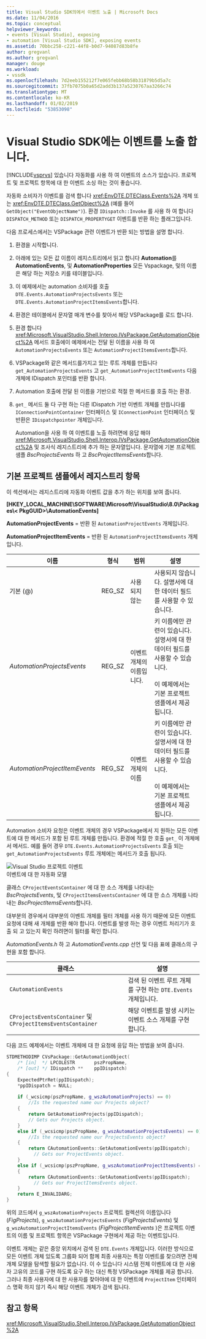 ```yaml
---
title: Visual Studio SDK의에서 이벤트 노출 | Microsoft Docs
ms.date: 11/04/2016
ms.topic: conceptual
helpviewer_keywords:
- events [Visual Studio], exposing
- automation [Visual Studio SDK], exposing events
ms.assetid: 70bbc258-c221-44f8-b0d7-94087d83b8fe
author: gregvanl
ms.author: gregvanl
manager: douge
ms.workload:
- vssdk
ms.openlocfilehash: 7d2eeb155212f7e065febb68b58b31879b5d5a7c
ms.sourcegitcommit: 37fb7075b0a65d2add3b137a5230767aa3266c74
ms.translationtype: MT
ms.contentlocale: ko-KR
ms.lasthandoff: 01/02/2019
ms.locfileid: "53853098"
---
```

# <a name="expose-events-in-the-visual-studio-sdk"></a>Visual Studio SDK에는 이벤트를 노출 합니다.
[!INCLUDE[vsprvs](../../code-quality/includes/vsprvs_md.md)] 있습니다 자동화를 사용 하 여 이벤트의 소스가 있습니다. 프로젝트 및 프로젝트 항목에 대 한 이벤트 소싱 하는 것이 좋습니다.  
  
 자동화 소비자가 이벤트를 검색 합니다 <xref:EnvDTE.DTEClass.Events%2A> 개체 또는 <xref:EnvDTE.DTEClass.GetObject%2A> (예를 들어 `GetObject("EventObjectName")`). 환경 `IDispatch::Invoke` 를 사용 하 여 합니다 `DISPATCH_METHOD` 또는 `DISPATCH_PROPERTYGET` 이벤트를 반환 하는 플래그입니다.  
  
 다음 프로세스에서는 VSPackage 관련 이벤트가 반환 되는 방법을 설명 합니다.  
  
1. 환경을 시작합니다.  
  
2. 아래에 있는 모든 값 이름이 레지스트리에서 읽고 합니다 **Automation**를 **AutomationEvents**, 및 **AutomationProperties** 모든 Vspackage, 및의 이름은 해당 하는 저장소 키를 테이블입니다.  
  
3. 이 예제에서는 automation 소비자를 호출 `DTE.Events.AutomationProjectsEvents` 또는 `DTE.Events.AutomationProjectItemsEvents`합니다.  
  
4. 환경은 테이블에서 문자열 매개 변수를 찾아서 해당 VSPackage를 로드 합니다.  
  
5. 환경 합니다 <xref:Microsoft.VisualStudio.Shell.Interop.IVsPackage.GetAutomationObject%2A> 메서드 호출에이 예제에서는 전달 된 이름을 사용 하 여 `AutomationProjectsEvents` 또는 `AutomationProjectItemsEvents`합니다.  
  
6. VSPackage와 같은 메서드를가지고 있는 루트 개체를 만듭니다 `get_AutomationProjectsEvents` 고 `get_AutomationProjectItemEvents` 다음 개체에 IDispatch 포인터를 반환 합니다.  
  
7. Automation 호출에 전달 된 이름을 기반으로 적절 한 메서드를 호출 하는 환경.  
  
8. `get_` 메서드 둘 다 구현 하는 다른 IDispatch 기반 이벤트 개체를 만듭니다를 `IConnectionPointContainer` 인터페이스 및 `IConnectionPoint` 인터페이스 및 반환은 `IDispatchpointer` 개체입니다.  
  
   Automation을 사용 하 여 이벤트를 노출 하려면에 응답 해야 <xref:Microsoft.VisualStudio.Shell.Interop.IVsPackage.GetAutomationObject%2A> 및 조사식 레지스트리에 추가 하는 문자열입니다. 문자열에 기본 프로젝트 샘플 *BscProjectsEvents* 하 고 *BscProjectItemsEvents*합니다.  
  
## <a name="registry-entries-from-the-basic-project-sample"></a>기본 프로젝트 샘플에서 레지스트리 항목  
 이 섹션에서는 레지스트리에 자동화 이벤트 값을 추가 하는 위치를 보여 줍니다.  
  
 **[HKEY_LOCAL_MACHINE\SOFTWARE\Microsoft\VisualStudio\8.0\Packages\\< PkgGUID\>\AutomationEvents]**
  
 **AutomationProjectEvents** = 반환 된 `AutomationProjectEvents` 개체입니다.  
  
 **AutomationProjectItemEvents** = 반환 된 `AutomationProjectItemsEvents` 개체입니다.  
  
|이름|형식|범위|설명|  
|----------|----------|-----------|-----------------|  
|기본 (@)|REG_SZ|사용 되지 않는|사용되지 않습니다. 설명서에 대 한 데이터 필드를 사용할 수 있습니다.|  
|*AutomationProjectsEvents*|REG_SZ|이벤트 개체의 이름입니다.|키 이름에만 관련이 있습니다. 설명서에 대 한 데이터 필드를 사용할 수 있습니다.<br /><br /> 이 예제에서는 기본 프로젝트 샘플에서 제공 됩니다.|  
|*AutomationProjectItemEvents*|REG_SZ|이벤트 개체의 이름|키 이름에만 관련이 있습니다. 설명서에 대 한 데이터 필드를 사용할 수 있습니다.<br /><br /> 이 예제에서는 기본 프로젝트 샘플에서 제공 됩니다.|  
  
 Automation 소비자 요청은 이벤트 개체의 경우 VSPackage에서 지 원하는 모든 이벤트에 대 한 메서드가 포함 된 루트 개체를 만듭니다. 환경에 적절 한 호출 `get_` 이 개체에서 메서드. 예를 들어 경우 `DTE.Events.AutomationProjectsEvents` 호출 되는 `get_AutomationProjectsEvents` 루트 개체에는 메서드가 호출 됩니다.  
  
 ![Visual Studio 프로젝트 이벤트](../../extensibility/internals/media/projectevents.gif "ProjectEvents")  
이벤트에 대 한 자동화 모델  
  
 클래스 `CProjectEventsContainer` 에 대 한 소스 개체를 나타내는 *BscProjectsEvents*, 및 `CProjectItemsEventsContainer` 에 대 한 소스 개체를 나타내는 *BscProjectItemsEvents*합니다.  
  
 대부분의 경우에서 대부분의 이벤트 개체를 필터 개체를 사용 하기 때문에 모든 이벤트 요청에 대해 새 개체를 반환 해야 합니다. 이벤트를 발생 하는 경우 이벤트 처리기가 호출 되 고 있는지 확인 하려면이 필터를 확인 합니다.  
  
 *AutomationEvents.h* 하 고 *AutomationEvents.cpp* 선언 및 다음 표에 클래스의 구현을 포함 합니다.  
  
|클래스|설명|  
|-----------|-----------------|  
|`CAutomationEvents`|검색 된 이벤트 루트 개체를 구현 하는 `DTE.Events` 개체입니다.|  
|`CProjectsEventsContainer` 및 `CProjectItemsEventsContainer`|해당 이벤트를 발생 시키는 이벤트 소스 개체를 구현 합니다.|  
  
 다음 코드 예제에서는 이벤트 개체에 대 한 요청에 응답 하는 방법을 보여 줍니다.  
  
```cpp  
STDMETHODIMP CVsPackage::GetAutomationObject(  
    /* [in]  */ LPCOLESTR       pszPropName,   
    /* [out] */ IDispatch **    ppIDispatch)  
{  
    ExpectedPtrRet(ppIDispatch);  
    *ppIDispatch = NULL;  
  
    if (_wcsicmp(pszPropName, g_wszAutomationProjects) == 0)   
        //Is the requested name our Projects object?  
    {  
        return GetAutomationProjects(ppIDispatch);  
        // Gets our Projects object.  
    }  
    else if (_wcsicmp(pszPropName, g_wszAutomationProjectsEvents) == 0)  
        //Is the requested name our ProjectsEvents object?  
    {  
        return CAutomationEvents::GetAutomationEvents(ppIDispatch);  
          // Gets our ProjectEvents object.  
    }  
    else if (_wcsicmp(pszPropName, g_wszAutomationProjectItemsEvents) == 0)  //Is the requested name our ProjectsItemsEvents object?  
    {  
        return CAutomationEvents::GetAutomationEvents(ppIDispatch);  
          // Gets our ProjectItemsEvents object.  
    }  
    return E_INVALIDARG;  
}  
```  
  
 위의 코드에서 `g_wszAutomationProjects` 프로젝트 컬렉션의 이름입니다 (*FigProjects*), `g_wszAutomationProjectsEvents` (*FigProjectsEvents*) 및 `g_wszAutomationProjectItemsEvents` (*FigProjectItemEvents* )은 프로젝트 이벤트의 이름 및 프로젝트 항목은 VSPackage 구현에서 제공 하는 이벤트입니다.  
  
 이벤트 개체는 같은 중앙 위치에서 검색 된 `DTE.Events` 개체입니다. 이러한 방식으로 모든 이벤트 개체 있도록 그룹화 되어 함께 최종 사용자는 특정 이벤트를 찾으려면 전체 개체 모델을 탐색할 필요가 없습니다. 이 수 있습니다 시스템 전체 이벤트에 대 한 사용자 고유의 코드를 구현 하도록 요구 하는 대신 특정 VSPackage 개체를 제공 합니다. 그러나 최종 사용자에 대 한 사용자를 찾아야에 대 한 이벤트에 `ProjectItem` 인터페이스 명확 하지 않기 즉시 해당 이벤트 개체가 검색 됩니다.  
  
## <a name="see-also"></a>참고 항목  
 <xref:Microsoft.VisualStudio.Shell.Interop.IVsPackage.GetAutomationObject%2A>   
